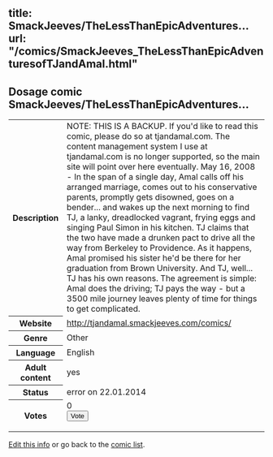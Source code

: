 title: SmackJeeves/TheLessThanEpicAdventures...
url: "/comics/SmackJeeves_TheLessThanEpicAdventuresofTJandAmal.html"
---
Dosage comic SmackJeeves/TheLessThanEpicAdventures...
-----------------------------------------

<p id="msg"></p>
<script type="text/javascript">
if (window.location.search === '?edit_info_mail=sent_ok') {
  var elem = document.getElementById("msg");
  elem.innerHTML = 'Edited information sucessfully sent for review, which is usually done daily. Thanks!';
  elem.className = 'ok';
}
</script>
<table class="comicinfo">
<tr>
<th>Description</th><td>NOTE: THIS IS A BACKUP. If you'd like to read this comic, please do so at tjandamal.com. The content management system I use at tjandamal.com is no longer supported, so the main site will point over here eventually. May 16, 2008 - In the span of a single day, Amal calls off his arranged marriage, comes out to his conservative parents, promptly gets disowned, goes on a bender... and wakes up the next morning to find TJ, a lanky, dreadlocked vagrant, frying eggs and singing Paul Simon in his kitchen. TJ claims that the two have made a drunken pact to drive all the way from Berkeley to Providence. As it happens, Amal promised his sister he'd be there for her graduation from Brown University. And TJ, well... TJ has his own reasons. The agreement is simple: Amal does the driving; TJ pays the way - but a 3500 mile journey leaves plenty of time for things to get complicated.</td>
</tr>
<tr>
<th>Website</th><td><a href="http://tjandamal.smackjeeves.com/comics/">http://tjandamal.smackjeeves.com/comics/</a></td>
</tr>
<tr>
<th>Genre</th><td>Other</td>
</tr>
<tr>
<th>Language</th><td>English</td>
</tr>
<tr>
<th>Adult content</th><td>yes</td>
</tr>
<tr>
<th>Status</th><td>error on 22.01.2014</td>
</tr>
<tr>
<th>Votes</th><td>0
<form action="http://gaecounter.appspot.com/count/" method="POST">
<input name="name" type="hidden" value="SmackJeeves_TheLessThanEpicAdventuresofTJandAmal"/>
<input name="uid" type="hidden" id="voteuid" value=""/>
<input type="submit" value="Vote"/>
</form>
</td>
</tr>
</table>
<script type="text/javascript">
var ua = navigator.userAgent;
document.getElementById("voteuid").value = ua.replace(/[^a-zA-Z0-9\._:]/g , "_");;
</script>

[Edit this info](SmackJeeves_TheLessThanEpicAdventuresofTJandAmal_edit.html) or go back to the [comic list](../comic-index.html).
